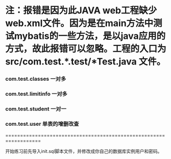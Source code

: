 注：报错是因为此JAVA web工程缺少web.xml文件。因为是在main方法中测试mybatis的一些方法，是以java应用的方式，故此报错可以忽略。工程的入口为 src/com.test.*.test/*Test.java 文件。
==================

### com.test.classes 一对多
### com.test.limitinfo 一对多
### com.test.student 一对一
### com.test.user 单表的增删改查

==================================================================

开始练习前先导入init.sql脚本文件，并修改成你自己的数据库实例用户和密码。

